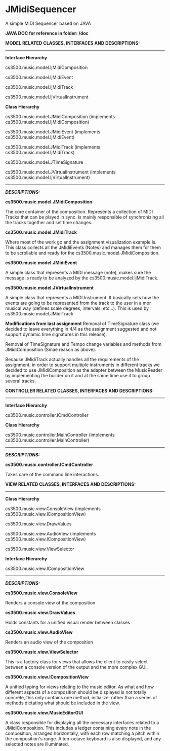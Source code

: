 # JMidiSequencer

A simple MIDI Sequencer based on JAVA

**JAVA DOC for reference in folder: /doc**

**MODEL RELATED CLASSES, INTERFACES AND DESCRIPTIONS:**

----------------------------------------------------

**Interface Hierarchy**

cs3500.music.model.IjMidiComposition

cs3500.music.model.IjMidiEvent

cs3500.music.model.IjMidiTrack

cs3500.music.model.IjVirtualInstrument


**Class Hierarchy**

cs3500.music.model.JMidiComposition (implements cs3500.music.model.IjMidiComposition)

cs3500.music.model.JMidiEvent (implements cs3500.music.model.IjMidiEvent)

cs3500.music.model.JMidiTrack (implements cs3500.music.model.IjMidiTrack)

cs3500.music.model.JTimeSignature

cs3500.music.model.JVirtualInstrument (implements cs3500.music.model.IjVirtualInstrument)

----------------------------------------------------

**_DESCRIPTIONS:_**

**cs3500.music.model.JMidiComposition**

The core container of the composition. 
Represents a collection of MIDI Tracks that can be played in sync.
Is mainly responsible of synchronizing all the tracks together and set time changes.

**cs3500.music.model.JMidiTrack**

Where most of the work go and the assignment visualization example is.
This class collects all the JMidiEvents (Notes) and manages them for them to be
scrollable and ready for the cs3500.music.model.JMidiComposition.

**cs3500.music.model.JMidiEvent**

A simple class that represents a MIDI message (note), makes sure 
the message is ready to be analyzed by the cs3500.music.model.IjMidiTrack.

**cs3500.music.model.JVirtualInstrument**

A simple class that represents a MIDI Instrument. It basically sets how the events 
are going to be represented from the track to the user in a mor musical way 
(defines scale degrees, intervals, etc...). This is used by cs3500.music.model.JMidiTrack

**Modifications from last assignment**
Removal of TimeSignature class (we decided to leave everything in 4/4 as the assignment suggested
 and not support dynamic time signatures in this release).
 
Removal of TimeSignature and Tempo change variables and methods from JMidiComposition (Smae 
reason as above).

Because JMidiTrack actually handles all the requirements of the assignment, in order to support 
multiple instruments in different tracks we decided to use JMidiComposition as the adapter 
between the MusicReader by implementing the builder on it and at the same time use it to group 
several tracks.


**CONTROLLER RELATED CLASSES, INTERFACES AND DESCRIPTIONS:**

----------------------------------------------------

**Interface Hierarchy**

cs3500.music.controller.ICmdController

**Class Hierarchy**

cs3500.music.controller.MainController (implements cs3500.music.controller.MainController)


----------------------------------------------------

**_DESCRIPTIONS:_**

**cs3500.music.controller.ICmdController**

Takes care of the command line interactions.



**VIEW RELATED CLASSES, INTERFACES AND DESCRIPTIONS:**

----------------------------------------------------

**Class Hierarchy**

cs3500.music.view.ConsoleView (implements cs3500.music.view.ICompositionView)

cs3500.music.view.DrawValues

cs3500.music.view.AudioView (implements cs3500.music.view.ICompositionView)

cs3500.music.view.ViewSelector


**Interface Hierarchy**

cs3500.music.view.ICompositionView

----------------------------------------------------

**_DESCRIPTIONS:_**

**cs3500.music.view.ConsoleView** 

Renders a console view of the composition

**cs3500.music.view.DrawValues**

Holds constants for a unified visual render between classes

**cs3500.music.view.AudioView** 

Renders an audio view of the composition

**cs3500.music.view.ViewSelector**

This is a factory class for views that allows the client to easily select between a console version
of the output and the more complex GUI. 

**cs3500.music.view.ICompositionView**

A unified typing for views relating to the music editor. As what and how different aspects of a 
composition should be displayed is not totally concrete, this only contains one method, initialize.
rather than a series of methods dictating what should be included in the view.

**cs3500.music.view.MusicEditorGUI**

A class responsible for displaying all the necessary interfaces related to a JMidiComposition. 
This includes a ledger containing every note in the composition, arranged horizontally, with each
row matching a pitch within the composition's range. A ten-octave keyboard is also displayed,
and any selected notes are illuminated. 

